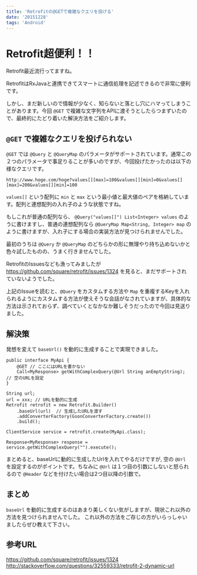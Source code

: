 ```yaml
---
title: 'Retrofitの@GETで複雑なクエリを投げる'
date: '20151228'
tags: 'Android'
---
```

# Retrofit超便利！！
Retrofit最近流行ってますね。

RetrofitはRxJavaと連携できてスマートに通信処理を記述できるので非常に便利です。

しかし、まだ新しいので情報が少なく、知らないと落とし穴にハマってしまうことがあります。今回 `@GET` で複雑な文字列をAPIに渡そうとしたらつまずいたので、最終的にたどり着いた解決方法をご紹介します。 

## `@GET` で複雑なクエリを投げられない
`@GET` では `@Query` と `@QueryMap` のパラメータがサポートされています。通常この２つのパラメータで事足りることが多いのですが、今回投げたかったのは以下の様なクエリです。

```
http://www.hoge.com/hoge?values[][max]=100&values[][min]=0&values[][max]=200&values[][min]=100
```

`values[]` という配列に `min` と `max`  という最小値と最大値のペアを格納しています。配列と連想配列の入れ子のような状態ですね。

もしこれが普通の配列なら、 `@Query("values[]") List<Integer> values` のように書けますし、普通の連想配列なら `@QueryMap Map<String, Integer> map` のように書けますが、入れ子にする場合の実装方法が見つけられませんでした。

最初のうちは `@Query` か `@QueryMap` のどちらかの形に無理やり持ち込めないかと色々試したものの、うまく行きませんでした。

RetrofitのIssuesなども漁ってみましたが
https://github.com/square/retrofit/issues/1324
を見ると、まだサポートされていないようでした。

上記のIssueを読むと、`@Query` をカスタムする方法や `Map` を重複するKeyを入れられるようにカスタムする方法が使えそうな会話がなされていますが、具体的な方法は示されておらず、調べていくとなかなか難しそうだったので今回は見送りました。

## 解決策
発想を変えて `baseUrl()` を動的に生成することで実現できました。

```
public interface MyApi { 
    @GET // ここにはURLを書かない
    Call<MyResponse> getWithComplexQuery(@Url String anEmptyString); // 空のURLを設定
} 

String url;
url = xxx; // URLを動的に生成
Retrofit retrofit = new Retrofit.Builder()
    .baseUrl(url)  // 生成したURLを渡す
    .addConverterFactory(GsonConverterFactory.create()) 
    .build(); 
 
ClientService service = retrofit.create(MyApi.class);
 
Response<MyResponse> response = service.getWithComplexQuery("").execute();
```

まとめると、baseUrlに動的に生成したUrlを入れてやるだけですが,
空の `@Url` を設定するのがポイントです。ちなみに `@Url` は１つ目の引数にしないと怒られるので `@Header` などを付けたい場合は2つ目以降の引数で。

## まとめ
`baseUrl` を動的に生成するのはあまり美しくない気がしますが、現状これ以外の方法を見つけられませんでした。
これ以外の方法をご存じの方がいらっしゃいましたらぜひ教えて下さい。


## 参考URL
https://github.com/square/retrofit/issues/1324
http://stackoverflow.com/questions/32559333/retrofit-2-dynamic-url






